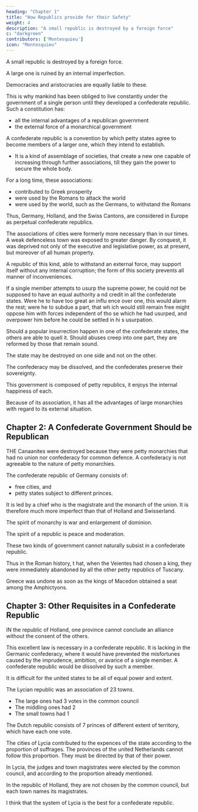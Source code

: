 ```yaml
---
heading: "Chapter 1"
title: "How Republics provide for their Safety"
weight: 4
description: "A small republic is destroyed by a foreign force"
c: "darkgreen"
contributors: ['Montesquieu']
icon: "Montesquieu"
---
```





A small republic is destroyed by a foreign force. 

A large one is ruined by an internal imperfection.

Democracies and aristocracies are equally liable to these. 

This is why mankind has been obliged to live constantly under the government of a single person until they developed a confederate republic. Such a constitution has:
- all the internal advantages of a republican government
- the external force of a monarchical government

A confederate republic is a convention by which petty states agree to become members of a larger one, which they intend to establish. 
- It is a kind of assemblage of societies, that create a new one capable of increasing through further associations, till they gain the power to secure the whole body.

For a long time, these associations:
- contributed to Greek prosperity
- were used by the Romans to attack the world
- were used by the world, such as the Germans, to withstand the Romans

<!--  For, when Rom e was arrived to her highest pitch of grandeur, it was the associations bey ond the Danube and the Rhine, associations  formed by the terror of her  arms, that enabled the barbarians to resist her. -->

Thus, Germany, Holland, and the Swiss Cantons, are considered in Europe as perpetual confederate republics.

The associations of cities were formerly more necessary than in our times. A weak defenceless town was exposed to greater danger. By conquest, it was deprived not only of the executive and legislative power, as at present, but moreover of all human property.

A republic of this kind, able to withstand an external force, may support itself without any internal corruption; the form of this society prevents all manner of inconveniences.

If a single member attempts to usurp the supreme power, he could not be supposed to have an equal authority a nd credit in all the confederate states. Were he to have too great an influ ence over one, this would alarm the rest; 
were he to subdue a part, that wh ich would still remain free might oppose him with forces independent of tho se which he had usurped, and overpower him before he could be settled in hi s usurpation.

Should a popular insurrection happen in one of the confederate states, the others are able to quell it. Should abuses creep into one part, they are reformed by those that remain sound. 

The state may be destroyed on one side and not on the other. 

The confederacy may be dissolved, and the confederates preserve their sovereignty.

This government is composed of petty republics, it enjoys the internal happiness of each.

Because of its association, it has all the advantages of large monarchies with regard to its external situation.



## Chapter 2: A Confederate Government Should be Republican
<!-- Have States of the same Nature, especially of the Republican Kind. -->

THE Canaanites were destroyed because they were petty monarchies that had no union nor confederacy for common defence. A confederacy is not agreeable to the nature of petty monarchies.

The confederate republic of Germany consists of:
- free cities, and
- petty states subject to different princes. 

It is led by a chief who is the magistrate and the monarch of the union. It is therefore much more imperfect than that of Holland and Swisserland.

The spirit of monarchy is war and enlargement of dominion.

The spirit of a republic is peace and moderation.

These two kinds of government cannot naturally subsist in a confederate republic.

Thus in the Roman history, t hat, when the Veientes had chosen a king, they were immediately abandoned by all the other petty republics of Tuscany. 

Greece was undone as soon as the kings of Macedon obtained a seat among the Amphictyons.



## Chapter 3: Other Requisites in a Confederate Republic

IN the republic of Holland, one province cannot conclude an alliance without the consent of the others. 

This excellent law is necessary in a confederate republic. It is lacking in the Germanic confederacy, where it would have prevented the misfortunes caused by the imprudence, ambition, or avarice of a single member. A confederate republic would be dissolved by such a member.<!--  has given itself entirely up, and has nothing more to resign. -->

It is difficult for the united states to be all of equal power and extent. 

The Lycian republic was an association of 23 towns.
- The large ones had 3 votes in the common council
- The middling ones had 2
- The small towns had 1 

The Dutch republic consists of 7 princes of different extent of territory, which have each one vote.

The cities of Lycia contributed to the expences of the state according to the proportion of suffrages. The provinces of the united Netherlands cannot follow this proportion. They must be directed by that of their power.

In Lycia, the judges and town magistrates were elected by the common council, and according to the proportion already mentioned. 

In the republic of Holland, they are not chosen by the common council, but each town names its magistrates. 

I think that the system of Lycia is the best for a confederate republic.
